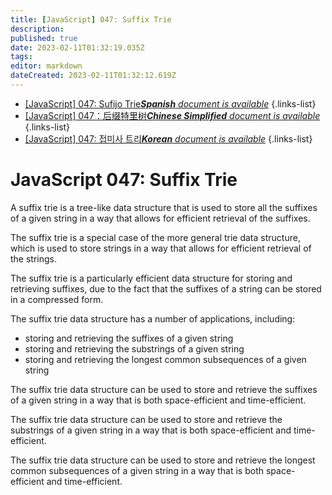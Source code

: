 ```yaml
---
title: [JavaScript] 047: Suffix Trie
description: 
published: true
date: 2023-02-11T01:32:19.035Z
tags: 
editor: markdown
dateCreated: 2023-02-11T01:32:12.619Z
---
```


- [[JavaScript] 047: Sufijo Trie***Spanish** document is available*](/es/Knowledge-base/Algorithm/javascript-047-suffix-trie)
{.links-list}
- [[JavaScript] 047：后缀特里树***Chinese Simplified** document is available*](/zh/Knowledge-base/Algorithm/javascript-047-suffix-trie)
{.links-list}
- [[JavaScript] 047: 접미사 트리***Korean** document is available*](/ko/Knowledge-base/Algorithm/javascript-047-suffix-trie)
{.links-list}


# JavaScript 047: Suffix Trie

A suffix trie is a tree-like data structure that is used to store all the suffixes of a given string in a way that allows for efficient retrieval of the suffixes.

The suffix trie is a special case of the more general trie data structure, which is used to store strings in a way that allows for efficient retrieval of the strings.

The suffix trie is a particularly efficient data structure for storing and retrieving suffixes, due to the fact that the suffixes of a string can be stored in a compressed form.

The suffix trie data structure has a number of applications, including:

- storing and retrieving the suffixes of a given string
- storing and retrieving the substrings of a given string
- storing and retrieving the longest common subsequences of a given string

The suffix trie data structure can be used to store and retrieve the suffixes of a given string in a way that is both space-efficient and time-efficient.

The suffix trie data structure can be used to store and retrieve the substrings of a given string in a way that is both space-efficient and time-efficient.

The suffix trie data structure can be used to store and retrieve the longest common subsequences of a given string in a way that is both space-efficient and time-efficient.